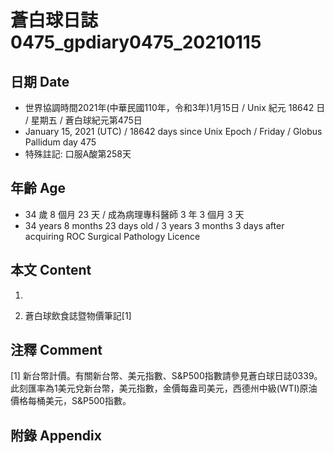 [_metadata_:encoding]: - "utf-8"
[_metadata_:language]: - "zh-Hant-TW"
[_metadata_:fileformat]: - "markdown"
[_metadata_:MIME_type]: - "text/plain"
[_metadata_:markdown_version]: - "commonmark version 0.29"
[_metadata_:markdown_spec]: - "https://spec.commonmark.org/0.29/"

# 蒼白球日誌0475_gpdiary0475_20210115 #

## 日期 Date ##

* 世界協調時間2021年(中華民國110年，令和3年)1月15日 / Unix 紀元 18642 日 / 星期五 / 蒼白球紀元第475日
* January 15, 2021 (UTC) / 18642 days since Unix Epoch / Friday / Globus Pallidum day 475
* 特殊註記: 口服A酸第258天

## 年齡 Age ##

* 34 歲 8 個月 23 天 / 成為病理專科醫師 3 年 3 個月 3 天
* 34 years 8 months 23 days old / 3 years 3 months 3 days after acquiring ROC Surgical Pathology Licence

## 本文 Content ##

1. 

    
2. 蒼白球飲食誌暨物價筆記[1]

    

## 注釋 Comment ##

[1] 新台幣計價。有關新台幣、美元指數、S&P500指數請參見蒼白球日誌0339。此刻匯率為1美元兌新台幣，美元指數，金價每盎司美元，西德州中級(WTI)原油價格每桶美元，S&P500指數。



## 附錄 Appendix ##


